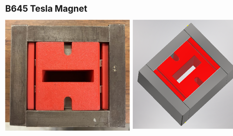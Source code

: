 # B645 Tesla Magnet

<div style="display: flex;">
  <img src="b645magnet_proto.jpg" alt="Description of image 1" style="margin-right: 10px;" width="400">
  <img src="b645magnet_CAD.PNG" alt="Description of image 2" width="400" height="350">
</div>

